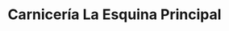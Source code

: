 ---
title: "Carnicería La Esquina Principal"
url: /san-juan-de-dios/carniceria-la-esquina-principal/
shop: Metzgerei
---